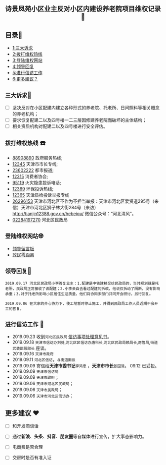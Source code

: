 
## <center>诗景凤苑小区业主反对小区内建设养老院项目维权记录:punch:</center>

## 目录:book:
 - [1:三大诉求](#三大诉求pushpin)
 - [2:拨打维权热线](#拨打维权热线-telephone)
 - [3:登陆维权网站](#登陆维权网站globe_with_meridians)
 - [4:领导回复](#领导回复hammer)
 - [5:进行信访工作](#进行信访工作-email)
 - [6:更多建议？](#更多建议-heart)

## `三大诉求`:pushpin:
- [ ] 坚决反对在小区配建内建立各种形式的养老院、托老所、日间照料等相关概念的养老机构；
- [ ] 要求恢复配建二以及四号楼一二三层因修建养老院而破坏的主体结构；
- [ ] 相关资质机构对配建二以及四号楼进行安全评估。

##  `拨打维权热线` :telephone:
- [88908890](#88908890) 政府服务热线;
- [12345](#12345) 天津市市长专线;
- [23602222](#23602222) 都市报道;
- [12315](#12345) 消费者协会;
- [95119](#95119) 火灾隐患投诉电话;
- [12369](#12369) 环保投诉热线;
- [12365](#12365) 天津质检投诉举报专线
- [26296153](#26296153) 天津市河北区不作为不担当举报：天津市河北区爱贤道295号（来信）天津市河北区狮子林大街284号（来访）http://tianjin12388.gov.cn/hebeiqu/  微信公众号：“河北清风”。
- [02284197270](#02284197270) 河北区民政局

## `登陆维权网站`:globe_with_meridians:

- [领导留言板](http://liuyan.people.com.cn/forum/list?fid=5)
- [政民零距离](http://ms.enorth.com.cn/zmljl/q2.htm?from=groupmessage)
 
##  `领导回复`:hammer:

	2019.09.17 河北区民政局小李答复业主：1.配建是中铁建移交给民政局的，当时规划就是托老所，民政局正常接收了该配建；2.小李亲自去看过配建的拆改，他说仅拆动了隔断，没有影响承重；3.对于托老所影响小区居住生活质量，他们将协同多部门共同开会研讨，另行回复。
	
	2019.09.06 在大家的齐心协力下，使工地暂时停止施工，并得到民政局工作人员近期不会开工的答复。


## `进行信访工作` :email:

- 2019.09.23  收到`河北区民政局` [信访事项处理意见书](https://github.com/netherD/StandupForYouRight/blob/master/%E5%AE%98%E6%96%B9%E5%9B%9E%E6%89%A7/%E6%B2%B3%E5%8C%97%E5%8C%BA%E6%B0%91%E6%94%BF%E4%BF%A1%E8%AE%BF%E5%A4%84%E7%90%86%E6%84%8F%E8%A7%81%E4%B9%A620190923.jpg)。
- 2019.09.18  `天津市信访办刘处`,`河北区区信访办唐科长`,`河北区民政局赖局长`,`房管局`,`街道武装部段部长` 座谈。
- 2019.09.16  `天津市政府`
- 2019.09.11  `河北区信访`，`与街道面谈`
- 2019.09.09   寄信给**天津市委书记**`李鸿忠` ，**天津市市长**`张国清`。 09.12 已妥投。
- 2019.09.09  `天津市信访局`
- 2019.09.09  `天津市政府`；
- 2019.09.06  `天津市河北区民政局`；
- 2019.09.06  `天津市民政局`；
- 2019.09.06  `天津市河北区信访办`；




## 更多建议 :heart:
- [ ] 和开发商谈话
- [ ] 通过**新浪**、**头条**、**抖音**、**朋友圈**等自媒体进行宣传，扩大事态影响力。
- [ ] 电商费是否合理
- [ ] 交房时是否有准入证




